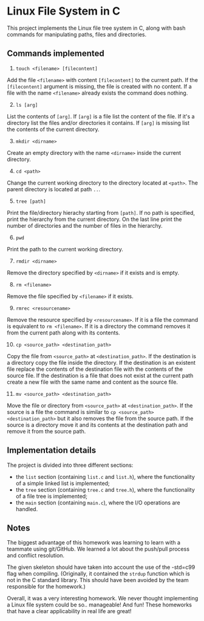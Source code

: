# Linux File System in C

This project implements the Linux file tree system in C, along with bash commands for manipulating paths, files and directories.


## Commands implemented

1. `touch <filename> [filecontent]`

Add the file `<filename>` with content `[filecontent]` to the current path. If the `[filecontent]` argument is missing, the file is created with no content. If a file with the name `<filename>` already exists the command does nothing.

2. `ls [arg]`

List the contents of `[arg]`. If `[arg]` is a file list the content of the file. If it's a directory list the files and/or directories it contains. If `[arg]` is missing list the contents of the current directory.

3. `mkdir <dirname>`

Create an empty directory with the name `<dirname>` inside the current directory.

4. `cd <path>`

Change the current working directory to the directory located at `<path>`. The parent directory is located at path `..`.

5. `tree [path]`

Print the file/directory hierachy starting from `[path]`. If no path is specified, print the hierarchy from the current directory. On the last line print the number of directories and the number of files in the hierarchy.

6. `pwd`

Print the path to the current working directory.

7. `rmdir <dirname>`

Remove the directory specified by `<dirname>` if it exists and is empty.

8. `rm <filename>`

Remove the file specified by `<filename>` if it exists.

9. `rmrec <resourcename>`

Remove the resource specified by `<resourcename>`. If it is a file the command is equivalent to `rm <filename>`. If it is a directory the command removes it from the current path along with its contents.

10. `cp <source_path> <destination_path>`

Copy the file from `<source_path>` at `<destination_path>`. If the destination is a directory copy the file inside the directory. If the destination is an existent file replace the contents of the destination file with the contents of the source file. If the destination is a file that does not exist at the current path create a new file with the same name and content as the source file.

11. `mv <source_path> <destination_path>`

Move the file or directory from `<source_path>` at `<destination_path>`. If the source is a file the command is similar to `cp <source_path> <destination_path>` but it also removes the file from the source path. If the source is a directory move it and its contents at the destination path and remove it from the source path.


## Implementation details

The project is divided into three different sections:
- the `list` section (containing `list.c` and `list.h`), where the functionality of a simple linked list is implemented;
- the `tree` section (containing `tree.c` and `tree.h`), where the functionality of a file tree is implemented;
- the `main` section (containing `main.c`), where the I/O operations are handled.

## Notes

The biggest advantage of this homework was learning to learn with a teammate using git/GitHub. We learned a lot about the push/pull process and conflict resolution.

The given skeleton should have taken into account the use of the -std=c99 flag when compiling. (Originally, it contained the `strdup` function which is not in the C standard library. This should have been avoided by the team responsible for the homework.)

Overall, it was a very interesting homework. We never thought implementing a Linux file system could be so.. manageable! And fun! These homeworks that have a clear applicability in real life are great!
